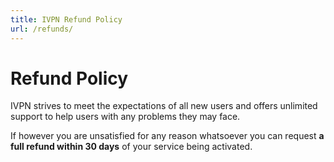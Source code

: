 ```yaml
---
title: IVPN Refund Policy
url: /refunds/
---
```

# Refund Policy

IVPN strives to meet the expectations of all new users and offers unlimited support to help users with any problems they may face. 

If however you are unsatisfied for any reason whatsoever you can request **a full refund within 30 days** of your service being activated.
